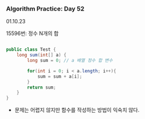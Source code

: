 ### Algorithm Practice: Day 52

01.10.23            



15596번: 정수 N개의 합

```java

public class Test {
    long sum(int[] a) {
        long sum = 0; // a 배열 정수 합 변수

        for(int i = 0; i < a.length; i++){
            sum = sum + a[i];
        }
        return sum;
    }
}

```





- 문제는 어렵지 않지만 함수를 작성하는 방법이 익숙치 않다.


